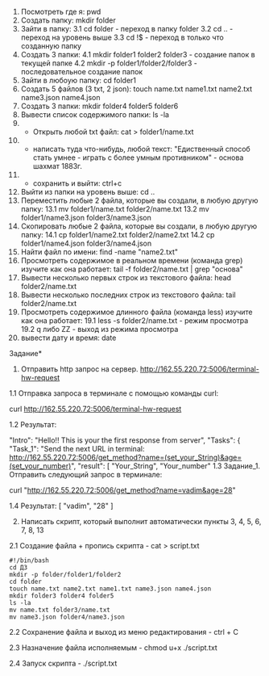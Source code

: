 1. Посмотреть где я: pwd
2. Создать папку: mkdir folder
3. Зайти в папку: 
	3.1 cd folder - переход в папку folder
	3.2 cd .. - переход на уровень выше
	3.3 cd !$ - переход в только что созданную папку
4. Создать 3 папки: 
	4.1 mkdir folder1 folder2 folder3 - создание папок в текущей папке
	4.2 mkdir -p folder1/folder2/folder3 - последовательное создание папок 
5. Зайти в любоую папку: cd folder1
6. Создать 5 файлов (3 txt, 2 json): touch name.txt name1.txt name2.txt name3.json name4.json
7. Создать 3 папки: mkdir folder4 folder5 folder6
8. Вывести список содержимого папки: ls -la
9. + Открыть любой txt файл: cat > folder1/name.txt
10. + написать туда что-нибудь, любой текст: "Едиственный способ стать умнее - играть с более умным противником" - основа шахмат 1883г.
11. + сохранить и выйти: ctrl+c
12. Выйти из папки на уровень выше: cd ..
13. Переместить любые 2 файла, которые вы создали, в любую другую папку: 
	13.1 mv folder1/name.txt folder2/name.txt
	13.2 mv folder1/name3.json folder3/name3.json
14. Скопировать любые 2 файла, которые вы создали, в любую другую папку: 
	14.1 cp folder1/name2.txt folder2/name2.txt
	14.2 cp folder1/name4.json folder3/name4.json
15. Найти файл по имени: find -name "name2.txt"
16. Просмотреть содержимое в реальном времени (команда grep) изучите как она работает: tail -f folder2/name.txt | grep "основа"
17. Вывести несколько первых строк из текстового файла: head folder2/name.txt
18. Вывести несколько последних строк из текстового файла: tail folder2/name.txt
19. Просмотреть содержимое длинного файла (команда less) изучите как она работает:
	19.1 less -s folder2/name.txt - режим просмотра
	19.2 q либо ZZ - выход из режима просмотра 
20. вывести дату и время: date

Задание*

1. Отправить http запрос на сервер.
http://162.55.220.72:5006/terminal-hw-request

1.1 Отправка запроса в терминале с помощью команды curl: 

curl http://162.55.220.72:5006/terminal-hw-request

1.2 Результат: 

"Intro": "Hello!! This is your the first response from server",
  "Tasks": {
    "Task_1": "Send the next URL in terminal: http://162.55.220.72:5006/get_method?name=(set_your_String)&age=(set_your_number)",
    "result": [
      "Your_String",
      "Your_number"
1.3 Задание_1. Отправить следующий запрос в терминале:

curl "http://162.55.220.72:5006/get_method?name=vadim&age=28"

1.4 Результат: 
	[
	"vadim",
	"28"
	]

2. Написать скрипт, который выполнит автоматически пункты 3, 4, 5, 6, 7, 8, 13

2.1 Создание файла + пропись скрипта - cat > script.txt 
	
	#!/bin/bash
	cd ДЗ
	mkdir -p folder/folder1/folder2
	cd folder
	touch name.txt name2.txt name1.txt name3.json name4.json
	mkdir folder3 folder4 folder5
	ls -la
	mv name.txt folder3/name.txt
	mv name3.json folder4/name3.json

2.2 Сохранение файла и выход из меню редактирования - ctrl + C

2.3 Назначение файла исполняемым - chmod u+x ./script.txt

2.4 Запуск скрипта - ./script.txt
